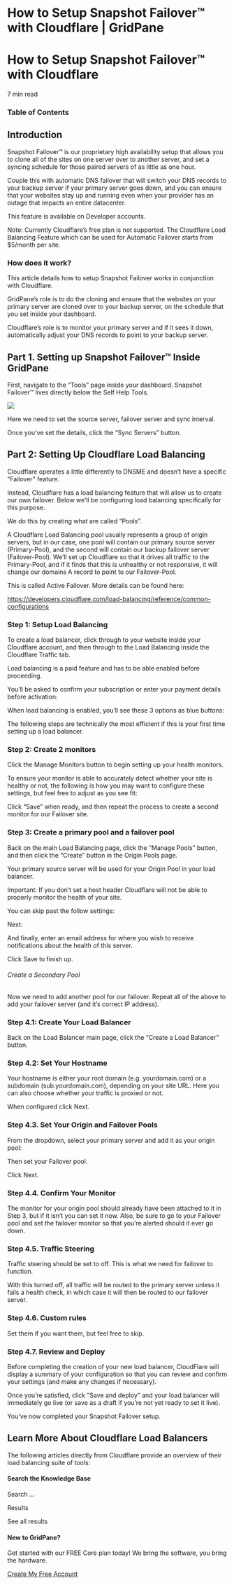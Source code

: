 # How to Setup Snapshot Failover™ with Cloudflare | GridPane

# How to Setup Snapshot Failover™ with Cloudflare

 

7 min read 

### Table of Contents

 

## Introduction

Snapshot Failover™ is our proprietary high availability setup that allows you to clone all of the sites on one server over to another server, and set a syncing schedule for those paired servers of as little as one hour.

Couple this with automatic DNS failover that will switch your DNS records to your backup server if your primary server goes down, and you can ensure that your websites stay up and running even when your provider has an outage that impacts an entire datacenter.

This feature is available on Developer accounts.

Note: Currently Cloudflare’s free plan is not supported. The Cloudflare Load Balancing Feature which can be used for Automatic Failover starts from $5/month per site.

### How does it work?

[](https://gridpane.com/blog/snapshot-failover/?wvideo=nv7bewu2y5)

This article details how to setup Snapshot Failover works in conjunction with Cloudflare.

GridPane’s role is to do the cloning and ensure that the websites on your primary server are cloned over to your backup server, on the schedule that you set inside your dashboard.

Cloudflare’s role is to monitor your primary server and if it sees it down, automatically adjust your DNS records to point to your backup server.

 

## Part 1. Setting up Snapshot Failover™ Inside GridPane

First, navigate to the “Tools” page inside your dashboard. Snapshot Failover™ lives directly below the Self Help Tools.

![](data:image/svg+xml,%3Csvg%20xmlns='http://www.w3.org/2000/svg'%20width='0'%20height='0'%20viewBox='0%200%200%200'%3E%3C/svg%3E)![](https://s3.us-east-2.wasabisys.com/gridpanekb/setup-snapshot-failover/Snapshot-Failover-1.jpg)

Here we need to set the source server, failover server and sync interval.

Once you’ve set the details, click the “Sync Servers” button.

 

## Part 2: Setting Up Cloudflare Load Balancing

Cloudflare operates a little differently to DNSME and doesn’t have a specific “Failover” feature.

Instead, Cloudflare has a load balancing feature that will allow us to create our own failover. Below we’ll be configuring load balancing specifically for this purpose.

We do this by creating what are called “Pools”.

A Cloudflare Load Balancing pool usually represents a group of origin servers, but in our case, one pool will contain our primary source server (Primary-Pool), and the second will contain our backup failover server (Failover-Pool). We’ll set up Cloudflare so that it drives all traffic to the Primary-Pool, and if it finds that this is unhealthy or not responsive, it will change our domains A record to point to our Failover-Pool.

This is called Active Failover. More details can be found here:

https://developers.cloudflare.com/load-balancing/reference/common-configurations

 

### Step 1: Setup Load Balancing

To create a load balancer, click through to your website inside your Cloudflare account, and then through to the Load Balancing inside the Cloudflare Traffic tab.

Load balancing is a paid feature and has to be able enabled before proceeding.

You’ll be asked to confirm your subscription or enter your payment details before activation:

When load balancing is enabled, you’ll see these 3 options as blue buttons:

The following steps are technically the most efficient if this is your first time setting up a load balancer.

 

### Step 2: Create 2 monitors

Click the Manage Monitors button to begin setting up your health monitors.

To ensure your monitor is able to accurately detect whether your site is healthy or not, the following is how you may want to configure these settings, but feel free to adjust as you see fit:

Click “Save” when ready, and then repeat the process to create a second monitor for our Failover site.

 

### Step 3: Create a primary pool and a failover pool

Back on the main Load Balancing page, click the “Manage Pools” button, and then click the “Create” button in the Origin Pools page.

Your primary source server will be used for your Origin Pool in your load balancer.

Important: If you don’t set a host header Cloudflare will not be able to properly monitor the health of your site.

You can skip past the follow settings:

Next:

And finally, enter an email address for where you wish to receive notifications about the health of this server.

Click Save to finish up.

###### Create a Secondary Pool

Now we need to add another pool for our failover. Repeat all of the above to add your failover server (and it’s correct IP address).

 

### Step 4.1: Create Your Load Balancer

Back on the Load Balancer main page, click the “Create a Load Balancer” button.

 

### Step 4.2: Set Your Hostname

Your hostname is either your root domain (e.g. yourdomain.com) or a subdomain (sub.yourdomain.com), depending on your site URL. Here you can also choose whether your traffic is proxied or not.

When configured click Next.

 

### Step 4.3. Set Your Origin and Failover Pools

From the dropdown, select your primary server and add it as your origin pool:

Then set your Failover pool.

Click Next.

 

### Step 4.4. Confirm Your Monitor

The monitor for your origin pool should already have been attached to it in Step 3, but if it isn’t you can set it now. Also, be sure to go to your Failover pool and set the failover monitor so that you’re alerted should it ever go down.

 

### Step 4.5. Traffic Steering

Traffic steering should be set to off. This is what we need for failover to function.

With this turned off, all traffic will be routed to the primary server unless it fails a health check, in which case it will then be routed to our failover server.

 

### Step 4.6. Custom rules

Set them if you want them, but feel free to skip.

 

### Step 4.7. Review and Deploy

Before completing the creation of your new load balancer, CloudFlare will display a summary of your configuration so that you can review and confirm your settings (and make any changes if necessary).

Once you’re satisfied, click “Save and deploy” and your load balancer will immediately go live (or save as a draft if you’re not yet ready to set it live).

You’ve now completed your Snapshot Failover setup.

 

## Learn More About Cloudflare Load Balancers

The following articles directly from Cloudflare provide an overview of their load balancing suite of tools:

 

 

#### Search the Knowledge Base

Search ...

 Results

See all results

#### New to GridPane?

Get started with our FREE Core plan today! We bring the software, you bring the hardware.

[Create My Free Account](https://gridpane.com/checkout/?plan=core)

